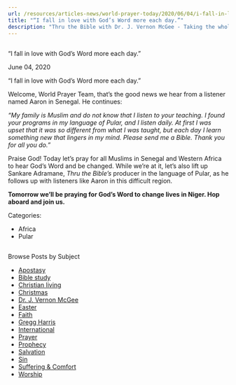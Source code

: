 ```yaml
---
url: /resources/articles-news/world-prayer-today/2020/06/04/i-fall-in-love-with-god-s-word-more-each-day-
title: "“I fall in love with God’s Word more each day.”"
description: "Thru the Bible with Dr. J. Vernon McGee - Taking the whole Word to the whole world"
---
```







## 
 “I fall in love with God’s Word more each day.”


June 04, 2020
![]()




“I fall in love with God’s Word more each day.”


Welcome, World Prayer Team, that’s the good news we hear from a listener named Aaron in Senegal. He continues:


*“My family is Muslim and do not know that I listen to your teaching. I found your programs in my language of Pular, and I listen daily. At first I was upset that it was so different from what I was taught, but each day I learn something new that lingers in my mind. Please send me a Bible. Thank you for all you do.”*


Praise God! Today let’s pray for all Muslims in Senegal and Western Africa to hear God’s Word and be changed. While we’re at it, let’s also lift up Sankare Adramane, *Thru the Bible’s* producer in the language of Pular, as he follows up with listeners like Aaron in this difficult region.


**Tomorrow we’ll be praying for God’s Word to change lives in Niger. Hop aboard and join us.**



Categories: 


* Africa
* Pular









## 
 Browse Posts by Subject


* [Apostasy](/resources/articles-news/-in-tags/tags/Apostasy)
* [Bible study](/resources/articles-news/-in-tags/tags/Bible-study)
* [Christian living](/resources/articles-news/-in-tags/tags/Christian-living)
* [Christmas](/resources/articles-news/-in-tags/tags/Christmas)
* [Dr. J. Vernon McGee](/resources/articles-news/-in-tags/tags/Dr-J-Vernon-McGee)
* [Easter](/resources/articles-news/-in-tags/tags/easter)
* [Faith](/resources/articles-news/-in-tags/tags/Faith)
* [Gregg Harris](/resources/articles-news/-in-tags/tags/Gregg-Harris)
* [International](/resources/articles-news/-in-tags/tags/International)
* [Prayer](/resources/articles-news/-in-tags/tags/prayer)
* [Prophecy](/resources/articles-news/-in-tags/tags/Prophecy)
* [Salvation](/resources/articles-news/-in-tags/tags/Salvation)
* [Sin](/resources/articles-news/-in-tags/tags/sin)
* [Suffering & Comfort](/resources/articles-news/-in-tags/tags/Suffering-Comfort)
* [Worship](/resources/articles-news/-in-tags/tags/worship)






